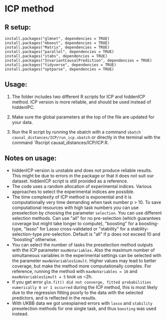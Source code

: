 # ICP method

## R setup: 

```
install.packages("glmnet", dependencies = TRUE)
install.packages("mboost", dependencies = TRUE)
install.packages("Matrix", dependencies = TRUE)
install.packages("parallel", dependencies = TRUE)
install.packages("stabs", dependencies = TRUE)
install.packages("InvariantCausalPrediction", dependencies = TRUE)
install.packages("tidyverse", dependencies = TRUE)
install.packages("optparse", dependencies = TRUE)
```

## Usage: 

1. The folder includes two different R scripts for ICP and hiddenICP method. ICP version is more reliable, and should be used instead of hiddenIPC. 

2. Make sure the global parameters at the top of the file are updated for your data. 

3. Run the R script by running the sbatch with a command `sbatch causal_distances/ICP/run_icp.sbatch` or directly in the terminal with the command `Rscript causal_distances/ICP/ICP.R.

## Notes on usage:

- hiddenICP version is unstable and does not produce reliable results. This might be due to errors in the package or that it does not suit our dataset. hiddenICP script is still provided as a reference.
- The code uses a random allocation of experimental indices. Various approaches to select the experimental indices are possible.
- The time complexity of ICP method is exponential and it is computationally very time demanding when task number p > 10. To save computational resources with high task numbers you can use preselection by choosing the parameter `selection`. You can use different selection methods. Can use "all" for no pre-selection (which guarantees coverage but might take longer to compute), "boosting" for a boosting-type, "lasso" for Lasso cross-validated or "stability" for a stability-selection-type pre-selection. Default is "all" if p does not exceed 10 and "boosting" otherwise.
- You can select the number of tasks the preselection method outputs with the ICP parameter `maxNoVariables`. Also the maximum number of simultaneous variables in the experimental settings can be selected with the parameter `maxNoVariablesSimult`. Higher values may lead to better coverage, but make the method more computationally complex. For reference, running the method with `maxNoVariables = 16` and `maxNoVariablesSimult = 5` took us ~2h. 
- If you get error `glm.fit() did not converge, fitted probabilities numerically 0 or 1 occurred` during the ICP method, this is most likely due to the regression fitting poorly to the data with the selected predictors, and is reflected in the results.
- With UKBB data we got unexplained errors with `lasso` and `stability` preselection methods for one single task, and thus `boosting` was used instead. 


